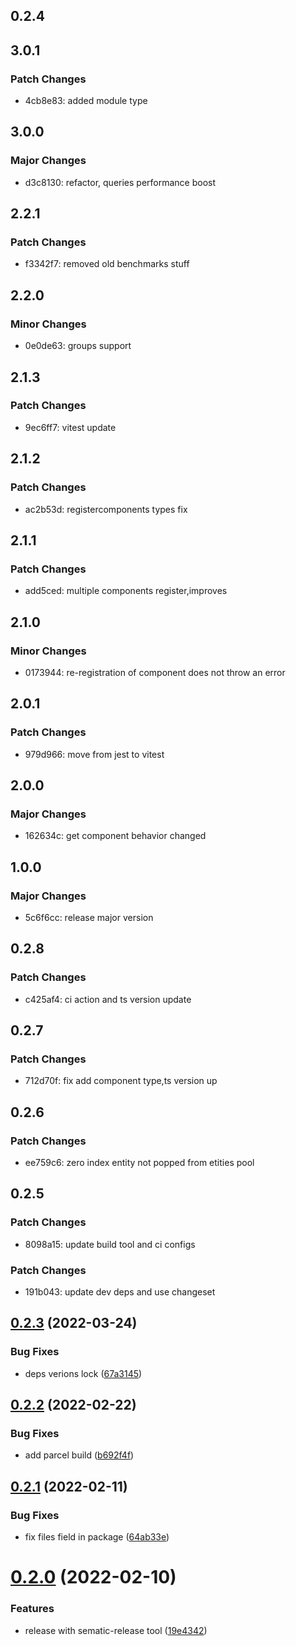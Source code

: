 ## 0.2.4

## 3.0.1

### Patch Changes

- 4cb8e83: added module type

## 3.0.0

### Major Changes

- d3c8130: refactor, queries performance boost

## 2.2.1

### Patch Changes

- f3342f7: removed old benchmarks stuff

## 2.2.0

### Minor Changes

- 0e0de63: groups support

## 2.1.3

### Patch Changes

- 9ec6ff7: vitest update

## 2.1.2

### Patch Changes

- ac2b53d: registercomponents types fix

## 2.1.1

### Patch Changes

- add5ced: multiple components register,improves

## 2.1.0

### Minor Changes

- 0173944: re-registration of component does not throw an error

## 2.0.1

### Patch Changes

- 979d966: move from jest to vitest

## 2.0.0

### Major Changes

- 162634c: get component behavior changed

## 1.0.0

### Major Changes

- 5c6f6cc: release major version

## 0.2.8

### Patch Changes

- c425af4: ci action and ts version update

## 0.2.7

### Patch Changes

- 712d70f: fix add component type,ts version up

## 0.2.6

### Patch Changes

- ee759c6: zero index entity not popped from etities pool

## 0.2.5

### Patch Changes

- 8098a15: update build tool and ci configs

### Patch Changes

- 191b043: update dev deps and use changeset

## [0.2.3](https://github.com/releaseband/ecs/compare/v0.2.2...v0.2.3) (2022-03-24)

### Bug Fixes

- deps verions lock ([67a3145](https://github.com/releaseband/ecs/commit/67a3145ba9e39fb63d80204f87dd148f3dca3024))

## [0.2.2](https://github.com/releaseband/ecs/compare/v0.2.1...v0.2.2) (2022-02-22)

### Bug Fixes

- add parcel build ([b692f4f](https://github.com/releaseband/ecs/commit/b692f4f34bc8d9dccb9970cb87ccd261c0a6cb21))

## [0.2.1](https://github.com/releaseband/ecs/compare/v0.2.0...v0.2.1) (2022-02-11)

### Bug Fixes

- fix files field in package ([64ab33e](https://github.com/releaseband/ecs/commit/64ab33e5fff1695b4f5ca15b401012f1e306504b))

# [0.2.0](https://github.com/releaseband/ecs/compare/v0.1.41...v0.2.0) (2022-02-10)

### Features

- release with sematic-release tool ([19e4342](https://github.com/releaseband/ecs/commit/19e4342e371fa6011ef6e00395c8bee3b173f102))
